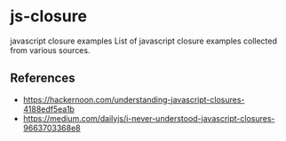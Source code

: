 # js-closure
javascript closure examples
List of javascript closure examples collected from various sources.

## References
* https://hackernoon.com/understanding-javascript-closures-4188edf5ea1b
* https://medium.com/dailyjs/i-never-understood-javascript-closures-9663703368e8

